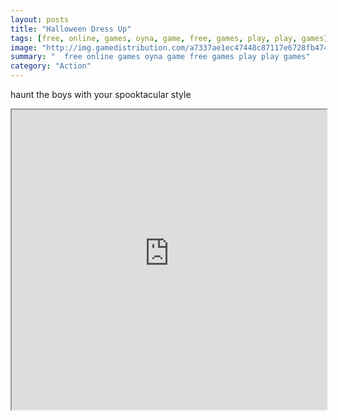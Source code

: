 ```yaml
---
layout: posts
title: "Halloween Dress Up"
tags: [free, online, games, oyna, game, free, games, play, play, games]
image: "http://img.gamedistribution.com/a7337ae1ec47448c87117e6728fb474a.jpg"
summary: "  free online games oyna game free games play play games"
category: "Action"
---
```


haunt the boys with your spooktacular style

<iframe width="100%" height="480px;" src="http://flash.gamedistribution.com?game=a7337ae1ec47448c87117e6728fb474a"></iframe>
